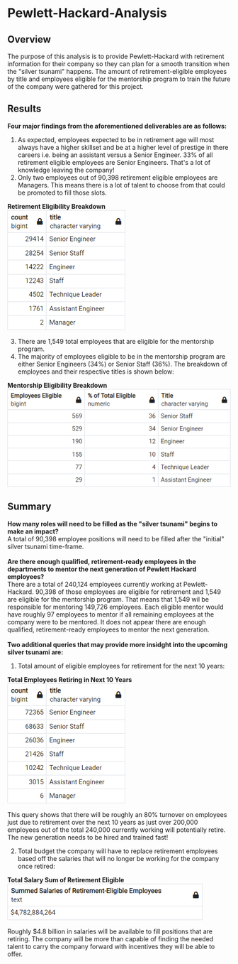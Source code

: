 # Pewlett-Hackard-Analysis

## Overview
The purpose of this analysis is to provide Pewlett-Hackard with retirement information for their company so they can plan for a smooth transition when the "silver tsunami" happens. The amount of retirement-eligible employees by title and employees eligible for the mentorship program to train the future of the company were gathered for this project.


## Results
<b>Four major findings from the aforementioned deliverables are as follows:</b>
1. As expected, employees expected to be in retirement age will most always have a higher skillset and be at a higher level of prestige in there careers i.e. being an assistant versus a Senior Engineer. 33% of all retirement eligible employees are Senior Engineers. That's a lot of knowledge leaving the company!
2. Only two employees out of 90,398 retirement eligible employees are Managers. This means there is a lot of talent to choose from that could be promoted to fill those slots.

<b> Retirement Eligibility Breakdown </b></br>
<img src="https://github.com/smyoung88/Pewlett-Hackard-Analysis/blob/main/Retirement_Eligible_by_Title.png" title = "Eligible for Retirement Breakdown"><br>

3. There are 1,549 total employees that are eligible for the mentorship program.
4. The majority of employees eligible to be in the mentorship program are either Senior Engineers (34%) or Senior Staff (36%). The breakdown of employees and their respective titles is shown below:

<b> Mentorship Eligibility Breakdown </b><br>
<img src="https://github.com/smyoung88/Pewlett-Hackard-Analysis/blob/main/EmployeeMentorshipProgram.png" title = "Mentorship Breakdown">

## Summary
<b>How many roles will need to be filled as the "silver tsunami" begins to make an impact?</b>
<br>
A total of 90,398 employee positions will need to be filled after the "initial" silver tsunami time-frame.
<br>
<br>
<b>Are there enough qualified, retirement-ready employees in the departments to mentor the next generation of Pewlett Hackard employees?</b>
<br>
There are a total of 240,124 employees currently working at Pewlett-Hackard. 90,398 of those employees are eligible for retirement and 1,549 are eligible for the mentorship program. That means that 1,549 wil be responsible for mentoring 149,726 employees. Each eligible mentor would have roughly 97 employees to mentor if all remaining employees at the company were to be mentored. It does not appear there are enough qualified, retirement-ready employees to mentor the next generation.
<br>
<br>
<b>Two additional queries that may provide more insidght into the upcoming silver tsunami are:</b>
  1. Total amount of eligible employees for retirement for the next 10 years:
 
<b> Total Employees Retiring in Next 10 Years </b><br>
<img src="https://github.com/smyoung88/Pewlett-Hackard-Analysis/blob/main/Retirement_Eligible_by_Title_10yr.png" title = "Retiring in Next 10 Years">

This query shows that there will be roughly an 80% turnover on employees just due to retirement over the next 10 years as just over 200,000 employees out of the total 240,000 currently working will potentially retire. The new generation needs to be hired and trained fast!

  2. Total budget the company will have to replace retirement employees based off the salaries that will no longer be working for the company once retired:
 
<b> Total Salary Sum of Retirement Eligible </b><br>
<img src="https://github.com/smyoung88/Pewlett-Hackard-Analysis/blob/main/Retired_Salaries.png" title = "Total Salary Sum of Retirement Eligible">

Roughly $4.8 billion in salaries will be available to fill positions that are retiring. The company will be more than capable of finding the needed talent to carry the company forward with incentives they will be able to offer.
